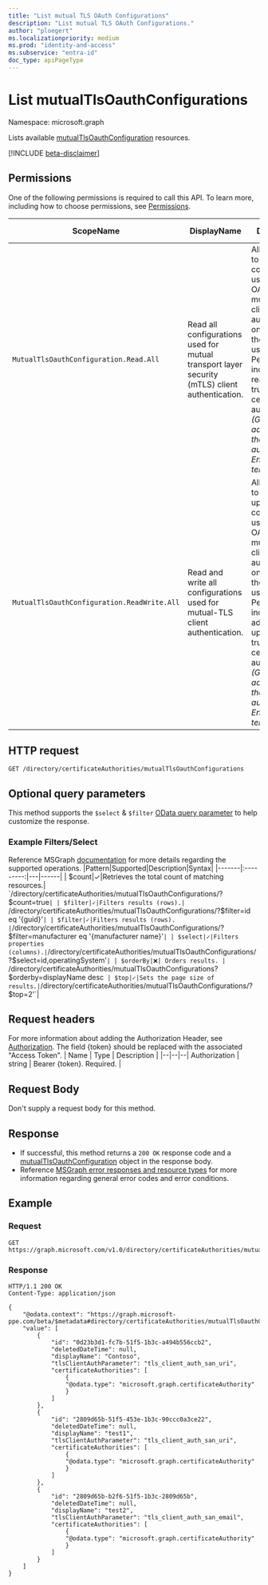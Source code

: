 ```yaml
---
title: "List mutual TLS OAuth Configurations"
description: "List mutual TLS OAuth Configurations."
author: "ploegert"
ms.localizationpriority: medium
ms.prod: "identity-and-access"
ms.subservice: "entra-id"
doc_type: apiPageType
---
```


# List mutualTlsOauthConfigurations
Namespace: microsoft.graph

Lists available [mutualTlsOauthConfiguration](../resources/mutualTlsOauthConfiguration.md) resources.

[!INCLUDE [beta-disclaimer](../../includes/beta-disclaimer.md)]

## Permissions
One of the following permissions is required to call this API. To learn more, including how to choose permissions, see [Permissions](/graph/permissions-reference).

<!-- {
  "blockType": "permissions",
  "name": "certificateauthoritypath-list-mutualtlsoauthconfigurations-permissions"
}
-->

|ScopeName|DisplayName|Description|Type|Admin Consent?|Entities/APIs covered|
|-|-|-|-|-|-|
|`MutualTlsOauthConfiguration.Read.All`| Read all configurations used for mutual transport layer security (mTLS) client authentication. | Allows the app to read configuration used for OAuth 2.0 mutual-TLS client authentication, on behalf of the signed-in user. Permission includes reading trusted certificate authorities. _(Granted to admin role on the device authority's EntraId tenant)_|**Delegated**|**Yes**|List, Get|
|`MutualTlsOauthConfiguration.ReadWrite.All`| Read and write all configurations used for mutual-TLS client authentication. | Allows the app to read and update configuration used for OAuth 2.0 mutual-TLS client authentication, on behalf of the signed-in user. Permission includes adding and updating trusted certificate authorities. _(Granted to admin role on the device authority's EntraId tenant)_|**Delegated**|**Yes**|List, Get, Create, Update, Delete|


## HTTP request

<!-- { "blockType": "ignored" } -->
```http
GET /directory/certificateAuthorities/mutualTlsOauthConfigurations
```

## Optional query parameters
This method supports the `$select` & `$filter` [OData query parameter](/graph/query-parameters) to help customize the response.

### Example Filters/Select
Reference MSGraph [documentation](/graph/query-parameters) for more details regarding the supported operations.
|Pattern|Supported|Description|Syntax|
|-------|:---------:|---|------|
| $count|✓|Retrieves the total count of matching resources.| `/directory/certificateAuthorities/mutualTlsOauthConfigurations/?$count=true`|
| $filter|✓|Filters results (rows).| `/directory/certificateAuthorities/mutualTlsOauthConfigurations/?$filter=id eq '{guid}'`|
| $filter|✓|Filters results (rows). |`/directory/certificateAuthorities/mutualTlsOauthConfigurations/?$filter=manufacturer eq '{manufacturer name}'`|
| $select|✓|Filters properties (columns).|`/directory/certificateAuthorities/mutualTlsOauthConfigurations/?$select=id,operatingSystem'`|
| $orderBy|❌| Orders results. | `/directory/certificateAuthorities/mutualTlsOauthConfigurations?$orderby=displayName desc`
| $top|✓|Sets the page size of results.|`/directory/certificateAuthorities/mutualTlsOauthConfigurations/?$top=2'`|

## Request headers
For more information about adding the Authorization Header, see [Authorization](/graph/security-authorization). The field {token} should be replaced with the associated "Access Token".
| Name | Type |	Description |
|--|--|--|
Authorization	| string	| Bearer {token}. Required. |

## Request Body
Don't supply a request body for this method.

## Response

- If successful, this method returns a `200 OK` response code and a [mutualTlsOauthConfiguration](../resources/mutualTlsOauthConfiguration.md) object in the response body.
- Reference [MSGraph error responses and resource types](/graph/errors) for more information regarding general error codes and error conditions.

## Example
### Request
<!-- {
  "blockType": "request",
  "name": "certificateauthoritypath-list-mutualtlsoauthconfigurations-permissions"
}
-->

```http
GET https://graph.microsoft.com/v1.0/directory/certificateAuthorities/mutualTlsOauthConfigurations
```

### Response

<!-- {
  "blockType": "response",
  "truncated": true,
  "@odata.type": "microsoft.graph.mutualTlsOauthConfiguration"
}
-->

```http
HTTP/1.1 200 OK
Content-Type: application/json

{
    "@odata.context": "https://graph.microsoft-ppe.com/beta/$metadata#directory/certificateAuthorities/mutualTlsOauthConfigurations",
    "value": [
        {
            "id": "0d23b3d1-fc7b-51f5-1b3c-a494b556ccb2",
            "deletedDateTime": null,
            "displayName": "Contoso",
            "tlsClientAuthParameter": "tls_client_auth_san_uri",
            "certificateAuthorities": [
                {
                "@odata.type": "microsoft.graph.certificateAuthority"
                }
            ]
        },
        {
            "id": "2809d65b-51f5-453e-1b3c-90ccc0a3ce22",
            "deletedDateTime": null,
            "displayName": "test1",
            "tlsClientAuthParameter": "tls_client_auth_san_uri",
            "certificateAuthorities": [
                {
                "@odata.type": "microsoft.graph.certificateAuthority"
                }
            ]
        },
        {
            "id": "2809d65b-b2f6-51f5-1b3c-2809d65b",
            "deletedDateTime": null,
            "displayName": "test2",
            "tlsClientAuthParameter": "tls_client_auth_san_email",
            "certificateAuthorities": [
                {
                "@odata.type": "microsoft.graph.certificateAuthority"
                }
            ]
        }
    ]
}
```

